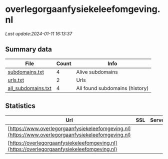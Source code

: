 # overlegorgaanfysiekeleefomgeving.nl
*Last update:2024-01-11 16:13:37*
## Summary data
| File       | Count | Info |
|------------|-------|------|
|[subdomains.txt](/data/overlegorgaanfysiekeleefomgeving/subdomains.txt)|4|Alive subdomains|
|[urls.txt](/data/overlegorgaanfysiekeleefomgeving/urls.txt)|2|Urls|
|[all_subdomains.txt](/data/overlegorgaanfysiekeleefomgeving/all_subdomains.txt)|4|All found subdomains (history)|
## Statistics
| Url | SSL | Server | Cookie | HSTS | CSP | XFO | XXP | RP | Tech |
|------------|-------|------|------|------|------|------|------|------|------|
|[https://www.overlegorgaanfysiekeleefomgeving.nl](https://www.overlegorgaanfysiekeleefomgeving.nl)| | | |:white_check_mark: | | |:white_check_mark: | |:white_check_mark: | |:white_check_mark: | |HSTS Microsoft ASP.N...| |
|[https://overlegorgaanfysiekeleefomgeving.nl](https://overlegorgaanfysiekeleefomgeving.nl)| | | |:white_check_mark: | | |:white_check_mark: | |:white_check_mark: | |:white_check_mark: | |HSTS Microsoft ASP.N...| |